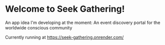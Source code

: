 # Welcome to Seek Gathering!

An app idea I'm developing at the moment: An event discovery portal for the worldwide conscious community

Currently running at https://seek-gathering.onrender.com/
